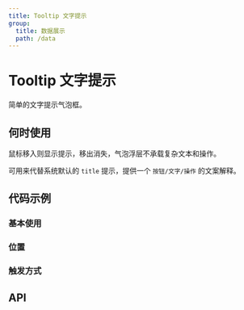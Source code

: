 ```yaml
---
title: Tooltip 文字提示
group:
  title: 数据展示
  path: /data
---
```


# Tooltip 文字提示

简单的文字提示气泡框。

## 何时使用

鼠标移入则显示提示，移出消失，气泡浮层不承载复杂文本和操作。

可用来代替系统默认的 `title` 提示，提供一个 `按钮/文字/操作` 的文案解释。

## 代码示例

### 基本使用

<code src="./demo/base"></code>

### 位置

<code src="./demo/placement"></code>

### 触发方式

<code src="./demo/trigger"></code>

## API
